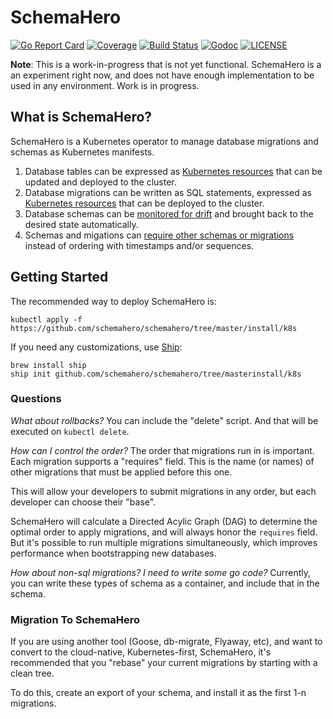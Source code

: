 # SchemaHero

[![Go Report Card](https://goreportcard.com/badge/github.com/schemahero/schemahero?style=flat-square)](https://goreportcard.com/report/github.com/schemahero/schemahero)
[![Coverage](https://codecov.io/gh/schemahero/schemahero/branch/master/graph/badge.svg)](https://codecov.io/gh/schemahero/schemahero)
[![Build Status](https://travis-ci.org/schemahero/schemahero.svg?branch=master)](https://travis-ci.org/schemahero/schemahero)
[![Godoc](http://img.shields.io/badge/go-documentation-blue.svg?style=flat-square)](https://godoc.org/github.com/schemahero/schemahero)
[![LICENSE](https://img.shields.io/github/license/schemahero/schemahero.svg?style=flat-square)](https://github.com/schemahero/schemahero/blob/master/LICENSE)

**Note**: This is a work-in-progress that is not yet functional. SchemaHero is a an experiment right now, and does not have enough implementation to be used in any environment. Work is in progress.

## What is SchemaHero?

SchemaHero is a Kubernetes operator to manage database migrations and schemas as Kubernetes manifests.

1. Database tables can be expressed as [Kubernetes resources](https://github.com/schemahero/schemahero/blob/master/config/samples/schemas_v1alpha1_table.yaml) that can be updated and deployed to the cluster.
2. Database migrations can be written as SQL statements, expressed as [Kubernetes resources](https://github.com/schemahero/schemahero/blob/master/config/samples/schemas_v1alpha1_migration.yaml) that can be deployed to the cluster.
3. Database schemas can be [monitored for drift](https://github.com/schemahero/schemahero/blob/master/config/samples/databases_v1alpha1_database.yaml) and brought back to the desired state automatically.
4. Schemas and migations can [require other schemas or migrations](https://github.com/schemahero/schemahero/blob/master/config/samples/schemas_v1alpha1_table.yaml#L30) instead of ordering with timestamps and/or sequences.

## Getting Started

The recommended way to deploy SchemaHero is:

```
kubectl apply -f https://github.com/schemahero/schemahero/tree/master/install/k8s
```

If you need any customizations, use [Ship](https://github.com/replicatedhq/ship):

```
brew install ship
ship init github.com/schemahero/schemahero/tree/masterinstall/k8s
```

### Questions

*What about rollbacks?*
You can include the "delete" script. And that will be executed on `kubectl delete`.

*How can I control the order?*
The order that migrations run in is important. Each migration supports a "requires" field. This is the name (or names) of other migrations that must be applied before this one.

This will allow your developers to submit migrations in any order, but each developer can choose their "base".

SchemaHero will calculate a Directed Acylic Graph (DAG) to determine the optimal order to apply migrations, and will always honor the `requires` field. But it's possible to run multiple migrations simultaneously, which improves performance when bootstrapping new databases.

*How about non-sql migrations? I need to write some go code?*
Currently, you can write these types of schema as a container, and include that in the schema.


### Migration To SchemaHero

If you are using another tool (Goose, db-migrate, Flyaway, etc), and want to convert to the cloud-native, Kubernetes-first, SchemaHero, it's recommended that you "rebase" your current migrations by starting with a clean tree.

To do this, create an export of your schema, and install it as the first 1-n migrations.

